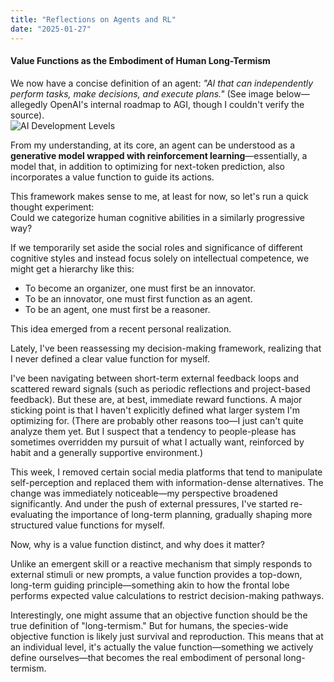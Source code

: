 ```yaml
---
title: "Reflections on Agents and RL"
date: "2025-01-27"
---
```



#### Value Functions as the Embodiment of Human Long-Termism  

We now have a concise definition of an agent: *"AI that can independently perform tasks, make decisions, and execute plans."* (See image below—allegedly OpenAI's internal roadmap to AGI, though I couldn't verify the source).  
![AI Development Levels](/images/articles/definition-agent.png)

From my understanding, at its core, an agent can be understood as a **generative model wrapped with reinforcement learning**—essentially, a model that, in addition to optimizing for next-token prediction, also incorporates a value function to guide its actions.  

This framework makes sense to me, at least for now, so let's run a quick thought experiment:  
Could we categorize human cognitive abilities in a similarly progressive way?  

If we temporarily set aside the social roles and significance of different cognitive styles and instead focus solely on intellectual competence, we might get a hierarchy like this:  
- To become an organizer, one must first be an innovator.  
- To be an innovator, one must first function as an agent.  
- To be an agent, one must first be a reasoner.  

This idea emerged from a recent personal realization.  

Lately, I've been reassessing my decision-making framework, realizing that I never defined a clear value function for myself.  

I've been navigating between short-term external feedback loops and scattered reward signals (such as periodic reflections and project-based feedback). But these are, at best, immediate reward functions. A major sticking point is that I haven't explicitly defined what larger system I'm optimizing for. (There are probably other reasons too—I just can't quite analyze them yet. But I suspect that a tendency to people-please has sometimes overridden my pursuit of what I actually want, reinforced by habit and a generally supportive environment.)  

This week, I removed certain social media platforms that tend to manipulate self-perception and replaced them with information-dense alternatives. The change was immediately noticeable—my perspective broadened significantly. And under the push of external pressures, I've started re-evaluating the importance of long-term planning, gradually shaping more structured value functions for myself.  

Now, why is a value function distinct, and why does it matter?  

Unlike an emergent skill or a reactive mechanism that simply responds to external stimuli or new prompts, a value function provides a top-down, long-term guiding principle—something akin to how the frontal lobe performs expected value calculations to restrict decision-making pathways.  

Interestingly, one might assume that an objective function should be the true definition of "long-termism." But for humans, the species-wide objective function is likely just survival and reproduction. This means that at an individual level, it's actually the value function—something we actively define ourselves—that becomes the real embodiment of personal long-termism.  
